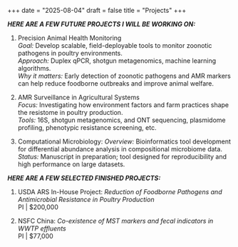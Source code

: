 +++
date = "2025-08-04"
draft = false
title = "Projects"
+++

***HERE ARE A FEW FUTURE PROJECTS I WILL BE WORKING ON:***


1. Precision Animal Health Monitoring  
*Goal:* Develop scalable, field-deployable tools to monitor zoonotic pathogens in poultry environments.  
*Approach:* Duplex qPCR, shotgun metagenomics, machine learning algorithms.   
*Why it matters:* Early detection of zoonotic pathogens and AMR markers can help reduce foodborne outbreaks and improve animal welfare.

2. AMR Surveillance in Agricultural Systems  
*Focus:* Investigating how environment factors and farm practices shape the resistome in poultry production.  
*Tools:* 16S, shotgun metagenomics, and ONT sequencing, plasmidome profiling, phenotypic resistance screening, etc.  

3. Computational Microbiology:
*Overview:* Bioinformatics tool development for differential abundance analysis in compositional microbiome data.  
*Status:* Manuscript in preparation; tool designed for reproducibility and high performance on large datasets.


***HERE ARE A FEW SELECTED FINISHED PROJECTS:***

1. USDA ARS In-House Project: *Reduction of Foodborne Pathogens and Antimicrobial Resistance in Poultry Production*  
  PI | $200,000

2. NSFC China: *Co-existence of MST markers and fecal indicators in WWTP effluents*  
  PI | $77,000

